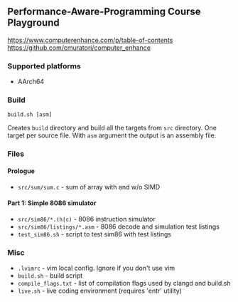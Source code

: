 ## Performance-Aware-Programming Course Playground
https://www.computerenhance.com/p/table-of-contents
https://github.com/cmuratori/computer_enhance

### Supported platforms
- AArch64

### Build
```
build.sh [asm]
```
Creates `build` directory and build all the targets from `src` directory. One
target per source file. With `asm` argument the output is an assembly file.

### Files
#### Prologue
- `src/sum/sum.c`            - sum of array with and w/o SIMD

#### Part 1: Simple 8086 simulator
- `src/sim86/*.(h|c)`        - 8086 instruction simulator
- `src/sim86/listings/*.asm` - 8086 decode and simulation test listings
- `test_sim86.sh`            - script to test sim86 with test listings

### Misc
- `.lvimrc`                  - vim local config. Ignore if you don't use vim
- `build.sh`                 - build script
- `compile_flags.txt`        - list of compilation flags used by clangd and build.sh
- `live.sh`                  - live coding environment (requires 'entr' utility)
